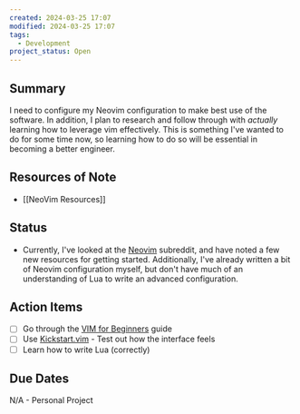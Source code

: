 ```yaml
---
created: 2024-03-25 17:07
modified: 2024-03-25 17:07
tags:
  - Development
project_status: Open
---
```

## Summary
I need to configure my Neovim configuration to make best use of the software. In addition, I plan to research and follow through with _actually_ learning how to leverage vim effectively. This is something I've wanted to do for some time now, so learning how to do so will be essential in becoming a better engineer.

## Resources of Note
- [[NeoVim Resources]]
## Status
- Currently, I've looked at the [Neovim](https://www.reddit.com/r/neovim/wiki/index/getting-started/) subreddit, and have noted a few new resources for getting started. Additionally, I've already written a bit of Neovim configuration myself, but don't have much of an understanding of Lua to write an advanced configuration. 
## Action Items
-  [ ] Go through the [VIM for Beginners](https://thevaluable.dev/vim-commands-beginner/) guide
-  [ ] Use [Kickstart.vim](https://github.com/nvim-lua/kickstart.nvim) - Test out how the interface feels
-  [ ] Learn how to write Lua (correctly)
## Due Dates
N/A - Personal Project